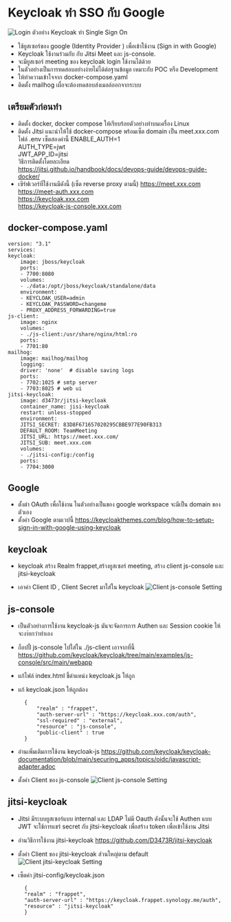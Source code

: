 
# Keycloak ทำ SSO กับ Google
![Login](./login-screen.png)
ตัวอย่าง Keycloak ทำ Single Sign On 
- ใช้ยูสเซอร์ของ google (Identity Provider ) เพื่อเข้าใช้งาน (Sign in with Google)
- Keycloak ใช้งานร่วมกับ กับ Jitsi Meet และ js-console. 
- จะมียูสเซอร์ meeting ของ keycloak login ใช้งานได้ด้วย 
- ในตัวอย่างเป็นการทดสอบอย่างง่ายไม่ได้ต่อฐานข้อมูล เหมาะกับ POC หรือ Development
- ให้ทำความเข้าใจจาก docker-compose.yaml 
- ติดตั้ง mailhog เผื่อจะต้องทดสอบส่งเมลล์ออกจากระบบ 

## เตรียมตัวก่อนทำ

- ติดตั้ง docker, docker compose ให้เรียบร้อยตัวอย่างทำบนเครื่อง Linux 
- ติดตั้ง Jitsi แนะนำให้ใช้ docker-compose พร้อมเซ็ต domain เป็น meet.xxx.com ไฟล์ .env เซ็ตสองค่านี้
ENABLE_AUTH=1  
AUTH_TYPE=jwt  
JWT_APP_ID=jitsi  
วิธีการติดตั้งโดยละเอียด  
<https://jitsi.github.io/handbook/docs/devops-guide/devops-guide-docker/>
- เซิร์ฟเวอร์ที่ใช้งานมีดังนี้ (เซ็ต reverse proxy ตามนี้)
https://meet.xxx.com  
https://meet-auth.xxx.com  
https://keycloak.xxx.com  
https://keycloak-js-console.xxx.com  


## docker-compose.yaml 

    version: "3.1"
    services:
    keycloak:
        image: jboss/keycloak
        ports:
        - 7700:8080
        volumes:
        - ./data:/opt/jboss/keycloak/standalone/data
        environment:
        - KEYCLOAK_USER=admin
        - KEYCLOAK_PASSWORD=changeme
        - PROXY_ADDRESS_FORWARDING=true
    js-client:
        image: nginx
        volumes:
        - ./js-client:/usr/share/nginx/html:ro
        ports:
        - 7701:80
    mailhog:
        image: mailhog/mailhog
        logging:
        driver: 'none'  # disable saving logs
        ports:
        - 7702:1025 # smtp server
        - 7703:8025 # web ui
    jitsi-keycloak:
        image: d3473r/jitsi-keycloak
        container_name: jisi-keycloak
        restart: unless-stopped
        environment:
        JITSI_SECRET: 83D8F671657020295CBBE977E90FB313
        DEFAULT_ROOM: TeamMeeting
        JITSI_URL: https://meet.xxx.com/
        JITSI_SUB: meet.xxx.com
        volumes:
        - ./jitsi-config:/config
        ports:
        - 7704:3000


## Google
- ตั้งต่า OAuth เพื่อใช้งาน ในตัวอย่างเป็นของ google workspace จะมีเป็น domain ของตัวเอง
- ตั้งค่า Google ตามเวปนี้
<https://keycloakthemes.com/blog/how-to-setup-sign-in-with-google-using-keycloak>  

## keycloak
- keycloak สร้าง Realm frappet,สร้างยูสเซอร์ meeting, สร้าง client js-console และ jitsi-keycloak

- เอาค่า Client ID , Client Secret มาใส่ใน keycloak
![Client js-console Setting](./identity-provider-google.png)

## js-console
- เป็นตัวอย่างการใช้งาน keycloak-js มันจะจัดการการ Authen และ Session cookie ให้จะงา่ยกว่าทำเอง
- ก็อปปี้ js-console ไปใส่ใน ./js-client เอาจากที่นี้
<https://github.com/keycloak/keycloak/tree/main/examples/js-console/src/main/webapp>

- แก้ไฟล์ index.html ชี้ตำแหน่ง keycloak.js ให้ถูก
- แก้ keycloak.json ให้ถูกต้อง

        {
            "realm" : "frappet",
            "auth-server-url" : "https://keycloak.xxx.com/auth",
            "ssl-required" : "external",
            "resource" : "js-console",
            "public-client" : true
        }

- อ่านเพิ่มเติมการใช้งาน keycloak-js
<https://github.com/keycloak/keycloak-documentation/blob/main/securing_apps/topics/oidc/javascript-adapter.adoc>

- ตั้งค่า Client ของ js-console
![Client js-console Setting](./js-console-setting.png)

## jitsi-keycloak
- Jitsi มีระบบยูสเซอร์แบบ internal และ LDAP ไม่มี Oauth ดังนั้นจะใช้ Authen แบบ JWT จะใช้การแชร์ secret กับ jitsi-keycloak เพื่อสร้าง token เพื่อเข้าใช้งาน Jitsi
- อ่านวิธีการใช้งาน jitsi-keycloak 
<https://github.com/D3473R/jitsi-keycloak>

- ตั้งค่า Client ของ jitsi-keycloak ส่วนใหญ่ตาม default
![Client jitsi-keycloak Setting](./jitsi-keycloak-setting.png)
- เซ็ตค่า jitsi-config/keycloak.json

        {
        "realm" : "frappet",
        "auth-server-url" : "https://keycloak.frappet.synology.me/auth",
        "resource" : "jitsi-keycloak"
        }


